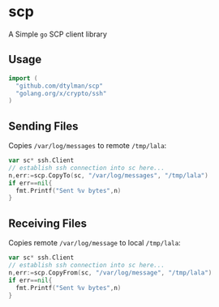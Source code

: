 # scp

A Simple `go` SCP client library

## Usage

```go
import (
  "github.com/dtylman/scp"
  "golang.org/x/crypto/ssh"
)
```

## Sending Files

Copies `/var/log/messages` to remote `/tmp/lala`:

```go
var sc* ssh.Client
// establish ssh connection into sc here...
n,err:=scp.CopyTo(sc, "/var/log/messages", "/tmp/lala")
if err==nil{
  fmt.Printf("Sent %v bytes",n)
}
```

## Receiving Files

Copies remote `/var/log/message` to local `/tmp/lala`:

```go
var sc* ssh.Client
// establish ssh connection into sc here...
n,err:=scp.CopyFrom(sc, "/var/log/message", "/tmp/lala")
if err==nil{
  fmt.Printf("Sent %v bytes",n)
}
```


